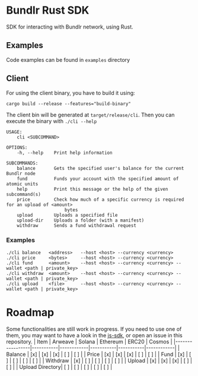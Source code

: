 # Bundlr Rust SDK
SDK for interacting with Bundlr network, using Rust.

## Examples
Code examples can be found in `examples` directory

## Client
For using the client binary, you have to build it using: 
```
cargo build --release --features="build-binary"
```

The client bin will be generated at `target/release/cli`. Then you can execute the binary with `./cli --help`

```
USAGE:
    cli <SUBCOMMAND>

OPTIONS:
    -h, --help    Print help information

SUBCOMMANDS:
    balance       Gets the specified user's balance for the current Bundlr node
    fund          Funds your account with the specified amount of atomic units
    help          Print this message or the help of the given subcommand(s)
    price         Check how much of a specific currency is required for an upload of <amount>
                      bytes
    upload        Uploads a specified file
    upload-dir    Uploads a folder (with a manifest)
    withdraw      Sends a fund withdrawal request
```
### Examples
```
./cli balance   <address>   --host <host> --currency <currency>
./cli price     <bytes>     --host <host> --currency <currency>
./cli fund      <amount>    --host <host> --currency <currency> --wallet <path | private_key>
./cli withdraw  <amount>    --host <host> --currency <currency> --wallet <path | private_key>
./cli upload    <file>      --host <host> --currency <currency> --wallet <path | private_key>
```

# Roadmap
Some functionalities are still work in progress. If you need to use one of them, you may want to have a look in the [js-sdk](https://github.com/Bundlr-Network/js-sdk), or open an issue in this repository.
| Item            | Arweave   | Solana     | Ethereum  | ERC20     | Cosmos     |
|-----------------|-----------|------------|-----------|-----------|------------|
| Balance         | [x]       | [x]        | [x]       | [ ]       | [ ]        |
| Price           | [x]       | [x]        | [x]       | [ ]       | [ ]        |
| Fund            | [x]       | [ ]        | [ ]       | [ ]       | [ ]        |
| Withdraw        | [x]       | [ ]        | [ ]       | [ ]       | [ ]        |
| Upload          | [x]       | [x]        | [x]       | [ ]       | [ ]        |
| Upload Directory| [ ]       | [ ]        | [ ]       | [ ]       | [ ]        |

